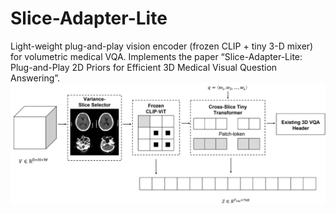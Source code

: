 # Slice-Adapter-Lite
Light-weight plug-and-play vision encoder (frozen CLIP + tiny 3-D mixer) for volumetric medical VQA. Implements the paper “Slice-Adapter-Lite: Plug-and-Play 2D Priors for Efficient 3D Medical Visual Question Answering”.
![framework](.\framework.png)
